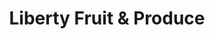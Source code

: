 ---
title: "Liberty Fruit & Produce"
url: /richmond-hill/liberty-fruit-und-produce/
shop: Gemüse & Obst
---